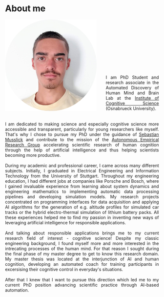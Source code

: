 # About me

<div style="display: flex; align-items: flex-end;">
  <img src="https://github.com/whyhardt/whyhardt.github.io/blob/main/resources/face.png?raw=true" alt="Face Image" width="300">
  
  <p style="margin-left: 30px;">
  <div style="text-align: justify;">I am PhD Student and research associate in the Automated Discovery of Human Mind and Brain Lab at the <a href="https://www.ikw.uni-osnabrueck.de/en/home.html">Institute of Cognitive Science</a> (Osnabrueck University).</div>
  </p>
</div>

<div style="text-align: justify;">
<br><br>
I am dedicated to making science and especially cognitive science more accessible and transparent, particularly for young researchers like myself. That's why I chose to pursue my PhD under the guidance of <a href="https://smusslick.com/">Sebastian Musslick</a> and contribute to the mission of the <a href="https://musslick.github.io/AER_website/Research.html">Autonomous Empirical Research Group</a> accelerating scientific research of human cognition through the help of artificial intelligence and thus helping scientists becoming more productive.
<br><br>
During my academic and professional career, I came across many different subjects. Initially, I graduated in Electrical Engineering and Information Technology from the University of Stuttgart. Throughout my engineering education, I had different jobs at companies like Porsche and Bosch, where I gained invaluable experience from learning about system dynamics and engineering mathematics to implementing automatic data processing pipelines and developing simulation models. My research projects concentrated on programming interfaces for data acquisition and applying AI algorithms for the generation of e.g. altitude profiles for simulated car tracks or the hybrid electro-thermal simulation of lithium battery packs. All these experiences helped me to find my passion in inventing new ways of leveraging artificial intelligence for responsible applications.
<br><br>
And talking about responsible applications brings me to my current research field of interest - cognitive science! Despite my classic engineering background, I found myself more and more interested in the intrecating processes of the human mind. For that reason I sought during the final phase of my master degree to get to know this research domain. My master thesis was located at the interjunction of AI and human cognition, developing an automated coach for training participants in excersising their cognitive control in everyday's situations.
<br><br>
After that I knew that I want to pursue this direction which led me to my current PhD position advancing scientific practice through AI-based automation.  
</div>

